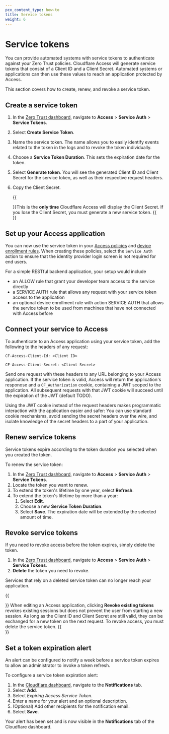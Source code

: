 ```yaml
---
pcx_content_type: how-to
title: Service tokens
weight: 6
---
```


# Service tokens

You can provide automated systems with service tokens to authenticate against your Zero Trust policies. Cloudflare Access will generate service tokens that consist of a Client ID and a Client Secret. Automated systems or applications can then use these values to reach an application protected by Access.

This section covers how to create, renew, and revoke a service token.

## Create a service token

1. In the [Zero Trust dashboard](https://dash.teams.cloudflare.com), navigate to **Access** > **Service Auth** > **Service Tokens**.

2. Select **Create Service Token**.

3. Name the service token. The name allows you to easily identify events related to the token in the logs and to revoke the token individually.

4. Choose a **Service Token Duration**. This sets the expiration date for the token.

5. Select **Generate token**. You will see the generated Client ID and Client Secret for the service token, as well as their respective request headers.

6. Copy the Client Secret.

    {{<Aside type="warning" header="Important">}}This is the **only time** Cloudflare Access will display the Client Secret. If you lose the Client Secret, you must generate a new service token.
    {{</Aside>}}

## Set up your Access application

You can now use the service token in your [Access policies](/cloudflare-one/policies/access/) and [device enrollment rules](/cloudflare-one/connections/connect-devices/warp/warp-settings/#device-enrollment-permissions). When creating these policies, select the `Service Auth` action to ensure that the identity provider login screen is not required for end users.

For a simple RESTful backend application, your setup would include
- an ALLOW rule that grant your developer team access to the service directly
- a SERVICE AUTH rule that allows any request with your service token access to the application
- an optional device enrollment rule with action SERVICE AUTH that allows the service token to be used from machines that have not connected with Access before


## Connect your service to Access

To authenticate to an Access application using your service token, add the following to the headers of any request:

`CF-Access-Client-Id: <Client ID>`

`CF-Access-Client-Secret: <Client Secret>`

Send one request with these headers to any URL belonging to your Access application.  If the service token is valid, Access will return the application's responose and a `CF_Authorization` cookie, containing a JWT scoped to the application.  All subsequent requests with that JWT cookie will succeed until the expiration of the JWT (default 
TODO).

Using the JWT cookie instead of the request headers makes programmatic interaction with the application easier and safer:  You can use standard cookie mechanisms, avoid sending the secret headers over the wire, and isolate knowledge of the secret headers to a part of your application.

## Renew service tokens

Service tokens expire according to the token duration you selected when you created the token.

To renew the service token:

1. In the [Zero Trust dashboard](https://dash.teams.cloudflare.com), navigate to **Access** > **Service Auth** > **Service Tokens**.
2. Locate the token you want to renew.
3. To extend the token's lifetime by one year, select **Refresh**.
4. To extend the token's lifetime by more than a year:
    1. Select **Edit**.
    2. Choose a new **Service Token Duration**.
    3. Select **Save**. The expiration date will be extended by the selected amount of time.

## Revoke service tokens

If you need to revoke access before the token expires, simply delete the token.

1. In the [Zero Trust dashboard](https://dash.teams.cloudflare.com), navigate to **Access** > **Service Auth** > **Service Tokens**.
2. **Delete** the token you need to revoke.

Services that rely on a deleted service token can no longer reach your application.

{{<Aside type="note">}}
When editing an Access application, clicking **Revoke existing tokens** revokes existing sessions but does not prevent the user from starting a new session. As long as the Client ID and Client Secret are still valid, they can be exchanged for a new token on the next request. To revoke access, you must delete the service token.
{{</Aside>}}

## Set a token expiration alert

An alert can be configured to notify a week before a service token expires to allow an administrator to invoke a token refresh.

To configure a service token expiration alert:

1. In the [Cloudflare dashboard](https://dash.cloudflare.com), navigate to the **Notifications** tab.
2. Select **Add**.
3. Select _Expiring Access Service Token_.
4. Enter a name for your alert and an optional description.
5. (Optional) Add other recipients for the notification email.
6. Select **Save**.

Your alert has been set and is now visible in the **Notifications** tab of the Cloudflare dashboard.

